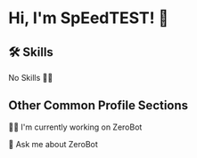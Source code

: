 
# Hi, I'm SpEedTEST! 👋


## 🛠 Skills
No Skills 🐱‍👤


## Other Common Profile Sections
👩‍💻 I'm currently working on ZeroBot

💬 Ask me about ZeroBot


